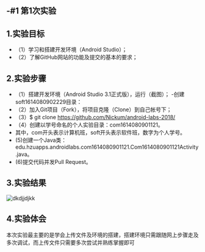 -#1 第1次实验	
-	
 ## 1.实验目标	 
+ （1）学习和搭建开发环境（Android Studio）；
+ （2）了解GitHub网站的功能及提交的基本的要求；
 ## 2.实验步骤	 
+ （1）搭建开发环境（Android Studio 3.1正式版），运行（截图）；
 -创建soft1614080902229目录：
+ （2）加入Git项目（Fork），将项目克隆（Clone）到自己帐号下；
+ （3）$ git clone https://github.com/Nickum/android-labs-2018/
+ （4）创建以学号命名的个人实验目录：com1614080901121。
+ 其中，com开头表示计算机班，soft开头表示软件班，数字为个人学号。
+  (5)创建一个Java类：edu.hzuapps.androidlabs.com1614080901121.Com1614080901121Activity.java。
+  (6)提交代码并发Pull Request。
 ## 3.实验结果	 
 ![dkdjjdjkk](https://github.com/Nickum/android-labs-2018/blob/master/com1614080901121Activity/com1614080901121.jpg)
 ## 4.实验体会
 本次实验最主要的是学会上传文件及环境的搭建，搭建环境只需跟随网上步骤走及多次调试，而上传文件只需要多次尝试并熟练掌握即可
